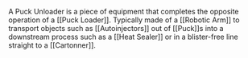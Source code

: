 A Puck Unloader is a piece of equipment that completes the opposite operation of a [[Puck Loader]]. Typically made of a [[Robotic Arm]] to transport objects such as [[Autoinjectors]] out of [[Puck]]s into a downstream process such as a [[Heat Sealer]] or in a blister-free line straight to a [[Cartonner]].